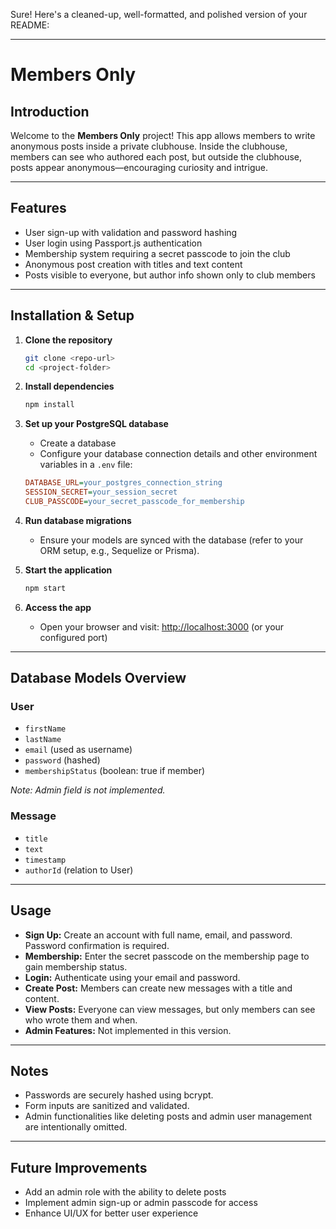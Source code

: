 Sure! Here's a cleaned-up, well-formatted, and polished version of your README:

---

# Members Only

## Introduction

Welcome to the **Members Only** project! This app allows members to write anonymous posts inside a private clubhouse. Inside the clubhouse, members can see who authored each post, but outside the clubhouse, posts appear anonymous—encouraging curiosity and intrigue.

---

## Features

* User sign-up with validation and password hashing
* User login using Passport.js authentication
* Membership system requiring a secret passcode to join the club
* Anonymous post creation with titles and text content
* Posts visible to everyone, but author info shown only to club members

---

## Installation & Setup

1. **Clone the repository**

   ```bash
   git clone <repo-url>
   cd <project-folder>
   ```

2. **Install dependencies**

   ```bash
   npm install
   ```

3. **Set up your PostgreSQL database**

   * Create a database
   * Configure your database connection details and other environment variables in a `.env` file:

   ```ini
   DATABASE_URL=your_postgres_connection_string
   SESSION_SECRET=your_session_secret
   CLUB_PASSCODE=your_secret_passcode_for_membership
   ```

4. **Run database migrations**

   * Ensure your models are synced with the database (refer to your ORM setup, e.g., Sequelize or Prisma).

5. **Start the application**

   ```bash
   npm start
   ```

6. **Access the app**

   * Open your browser and visit: [http://localhost:3000](http://localhost:3000) (or your configured port)

---

## Database Models Overview

### User

* `firstName`
* `lastName`
* `email` (used as username)
* `password` (hashed)
* `membershipStatus` (boolean: true if member)

*Note: Admin field is not implemented.*

### Message

* `title`
* `text`
* `timestamp`
* `authorId` (relation to User)

---

## Usage

* **Sign Up:** Create an account with full name, email, and password. Password confirmation is required.
* **Membership:** Enter the secret passcode on the membership page to gain membership status.
* **Login:** Authenticate using your email and password.
* **Create Post:** Members can create new messages with a title and content.
* **View Posts:** Everyone can view messages, but only members can see who wrote them and when.
* **Admin Features:** Not implemented in this version.

---

## Notes

* Passwords are securely hashed using bcrypt.
* Form inputs are sanitized and validated.
* Admin functionalities like deleting posts and admin user management are intentionally omitted.

---

## Future Improvements

* Add an admin role with the ability to delete posts
* Implement admin sign-up or admin passcode for access
* Enhance UI/UX for better user experience

